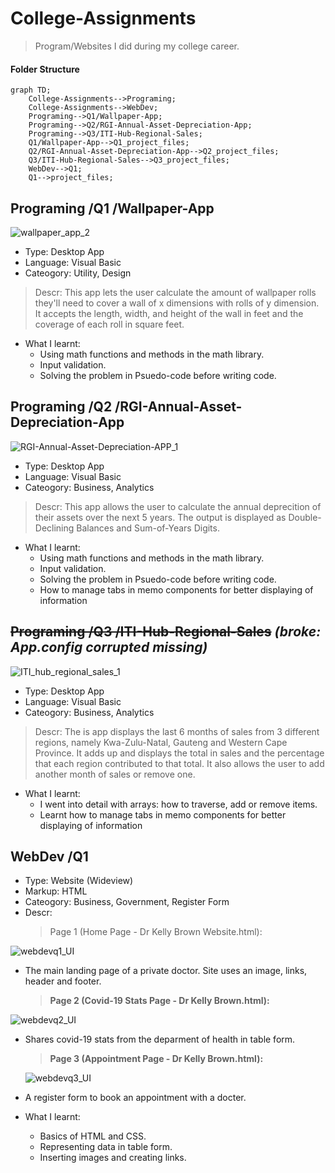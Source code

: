 # College-Assignments
> Program/Websites I did during my college career.


#### Folder Structure

```mermaid
graph TD;
    College-Assignments-->Programing;
	College-Assignments-->WebDev;
	Programing-->Q1/Wallpaper-App;
	Programing-->Q2/RGI-Annual-Asset-Depreciation-App;
	Programing-->Q3/ITI-Hub-Regional-Sales;
	Q1/Wallpaper-App-->Q1_project_files;
	Q2/RGI-Annual-Asset-Depreciation-App-->Q2_project_files;
	Q3/ITI-Hub-Regional-Sales-->Q3_project_files;
	WebDev-->Q1;
	Q1-->project_files;
```



## Programing /Q1 /Wallpaper-App

![wallpaper_app_2](https://user-images.githubusercontent.com/84540577/174481420-d9205072-af0c-4019-88b6-b241dcb02745.PNG)


- Type: Desktop App
- Language: Visual Basic
- Cateogory: Utility, Design
> Descr: This app lets the user calculate the amount of wallpaper rolls they'll need to cover a wall of x dimensions with rolls of y dimension. It accepts the length, width, and height of the wall in feet and the coverage of each roll in square feet.

- What I learnt:
	- Using math functions and methods in the math library.
	- Input validation.
	- Solving the problem in Psuedo-code before writing code.



## Programing /Q2 /RGI-Annual-Asset-Depreciation-App

![RGI-Annual-Asset-Depreciation-APP_1](https://user-images.githubusercontent.com/84540577/174481430-5680b07a-ace2-4459-ad0a-97ddee1aff0b.png)


- Type: Desktop App
- Language: Visual Basic
- Cateogory: Business, Analytics
> Descr: This app allows the user to calculate the annual deprecition of their assets over the next 5 years. The output is displayed as Double-Declining Balances and Sum-of-Years Digits.

- What I learnt:
	- Using math functions and methods in the math library.
	- Input validation.
	- Solving the problem in Psuedo-code before writing code.
	- How to manage tabs in memo components for better displaying of information



## ~~Programing /Q3 /ITI-Hub-Regional-Sales~~ _(broke: App.config corrupted missing)_

![ITI_hub_regional_sales_1](https://user-images.githubusercontent.com/84540577/174481438-4cfa999c-98ca-417d-bf04-4b4bdc832a67.png)


- Type: Desktop App
- Language: Visual Basic
- Cateogory: Business, Analytics
> Descr: The is app displays the last 6 months of sales from 3 different regions, namely Kwa-Zulu-Natal, Gauteng and Western Cape Province. It adds up and displays the total in sales and the percentage that each region contributed to that total.
It also allows the user to add another month of sales or remove one.

- What I learnt:
	- I went into detail with arrays: how to traverse, add or remove items.
	- Learnt how to manage tabs in memo components for better displaying of information
	
	

## WebDev /Q1

- Type: Website (Wideview)
- Markup: HTML
- Cateogory: Business, Government, Register Form
- Descr:
	> Page 1 (Home Page - Dr Kelly Brown Website.html):

![webdevq1_UI](https://user-images.githubusercontent.com/84540577/174481476-017b76cb-4ef4-4d22-b88e-d265a346da75.png)

  - The main landing page of a private doctor. Site uses an image, links, header and footer.
    
    
	> **Page 2 (Covid-19 Stats Page - Dr Kelly Brown.html):**
  
  ![webdevq2_UI](https://user-images.githubusercontent.com/84540577/174481488-b6782d08-e1f6-45b6-adbc-8183199d153b.png)

  - Shares covid-19 stats from the deparment of health in table form.
    
    
	> **Page 3 (Appointment Page - Dr Kelly Brown.html):**
		
    ![webdevq3_UI](https://user-images.githubusercontent.com/84540577/174481502-8bc3af3e-8641-48f5-b6f8-8520e3f7ced9.png)

  - A register form to book an appointment with a docter.

- What I learnt:
	- Basics of HTML and CSS.
	- Representing data in table form.
	- Inserting images and creating links.
